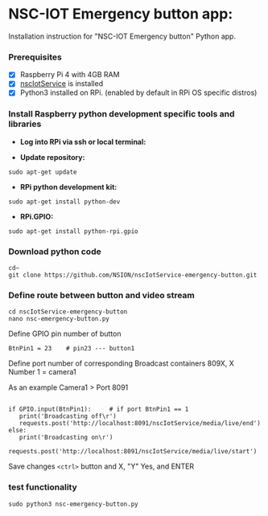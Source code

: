 # NSC-IOT Emergency button app:

Installation instruction for "NSC-IOT Emergency button" Python app. 

### Prerequisites

- [x] Raspberry Pi 4 with 4GB RAM
- [x] [nscIotService](https://github.com/NSION/nscIotService-docker/blob/main/Installation-nscIotService.md) is installed
- [x] Python3 installed on RPi. (enabled by default in RPi OS specific distros)

### Install Raspberry python development specific tools and libraries 

- **Log into RPi via ssh or local terminal:**

- **Update repository:**

```sudo apt-get update```

- **RPi python development kit:**

```sudo apt-get install python-dev```

- **RPi.GPIO:**

```sudo apt-get install python-rpi.gpio```

### Download python code

```text
cd~
git clone https://github.com/NSION/nscIotService-emergency-button.git 
```

### Define route between button and video stream

```text
cd nscIotService-emergency-button
nano nsc-emergency-button.py
```

Define GPIO pin number of button

``` BtnPin1 = 23    # pin23 --- button1 ```

Define port number of corresponding Broadcast containers 809X, X Number 1 = camera1

As an example Camera1 > Port 8091

```text

if GPIO.input(BtnPin1):     # if port BtnPin1 == 1  
   print('Broadcasting off\r')
   requests.post('http://localhost:8091/nscIotService/media/live/end')  
else: 
   print('Broadcasting on\r')
   requests.post('http://localhost:8091/nscIotService/media/live/start')
```
Save changes ```<ctrl>``` button and X, "Y" Yes, and ENTER

### test functionality
``` sudo python3 nsc-emergency-button.py ```



